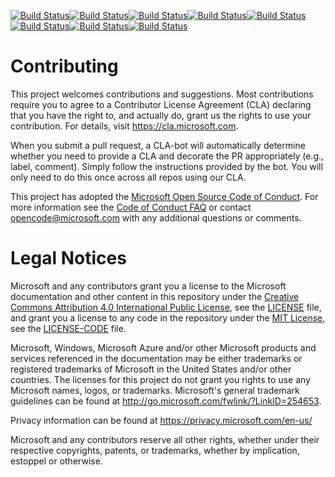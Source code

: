 [![Build Status](https://dev.azure.com/mattiafrattini/LezioneDevOps3/_apis/build/status/tiafratt.mslearn-tailspin-spacegame-web?branchName=master)](https://dev.azure.com/mattiafrattini/LezioneDevOps3/_build/latest?definitionId=1&branchName=master)[![Build Status](https://dev.azure.com/mattiafrattini/LezioneDevOps3/_apis/build/status/tiafratt.mslearn-tailspin-spacegame-web?branchName=master)](https://dev.azure.com/mattiafrattini/LezioneDevOps3/_build/latest?definitionId=1&branchName=master)[![Build Status](https://dev.azure.com/mattiafrattini/LezioneDevOps3/_apis/build/status/tiafratt.mslearn-tailspin-spacegame-web?branchName=master)](https://dev.azure.com/mattiafrattini/LezioneDevOps3/_build/latest?definitionId=1&branchName=master)[![Build Status](https://dev.azure.com/mattiafrattini/LezioneDevOps3/_apis/build/status/tiafratt.mslearn-tailspin-spacegame-web?branchName=master)](https://dev.azure.com/mattiafrattini/LezioneDevOps3/_build/latest?definitionId=1&branchName=master)[![Build Status](https://dev.azure.com/mattiafrattini/LezioneDevOps3/_apis/build/status/tiafratt.mslearn-tailspin-spacegame-web?branchName=master)](https://dev.azure.com/mattiafrattini/LezioneDevOps3/_build/latest?definitionId=1&branchName=master)[![Build Status](https://dev.azure.com/mattiafrattini/LezioneDevOps3/_apis/build/status/tiafratt.mslearn-tailspin-spacegame-web?branchName=master)](https://dev.azure.com/mattiafrattini/LezioneDevOps3/_build/latest?definitionId=1&branchName=master)[![Build Status](https://dev.azure.com/mattiafrattini/LezioneDevOps3/_apis/build/status/tiafratt.mslearn-tailspin-spacegame-web?branchName=master)](https://dev.azure.com/mattiafrattini/LezioneDevOps3/_build/latest?definitionId=1&branchName=master)[![Build Status](https://dev.azure.com/mattiafrattini/LezioneDevOps3/_apis/build/status/tiafratt.mslearn-tailspin-spacegame-web?branchName=master)](https://dev.azure.com/mattiafrattini/LezioneDevOps3/_build/latest?definitionId=1&branchName=master)

# Contributing

This project welcomes contributions and suggestions.  Most contributions require you to agree to a
Contributor License Agreement (CLA) declaring that you have the right to, and actually do, grant us
the rights to use your contribution. For details, visit https://cla.microsoft.com.

When you submit a pull request, a CLA-bot will automatically determine whether you need to provide
a CLA and decorate the PR appropriately (e.g., label, comment). Simply follow the instructions
provided by the bot. You will only need to do this once across all repos using our CLA.

This project has adopted the [Microsoft Open Source Code of Conduct](https://opensource.microsoft.com/codeofconduct/).
For more information see the [Code of Conduct FAQ](https://opensource.microsoft.com/codeofconduct/faq/) or
contact [opencode@microsoft.com](mailto:opencode@microsoft.com) with any additional questions or comments.

# Legal Notices

Microsoft and any contributors grant you a license to the Microsoft documentation and other content
in this repository under the [Creative Commons Attribution 4.0 International Public License](https://creativecommons.org/licenses/by/4.0/legalcode),
see the [LICENSE](LICENSE) file, and grant you a license to any code in the repository under the [MIT License](https://opensource.org/licenses/MIT), see the
[LICENSE-CODE](LICENSE-CODE) file.

Microsoft, Windows, Microsoft Azure and/or other Microsoft products and services referenced in the documentation
may be either trademarks or registered trademarks of Microsoft in the United States and/or other countries.
The licenses for this project do not grant you rights to use any Microsoft names, logos, or trademarks.
Microsoft's general trademark guidelines can be found at http://go.microsoft.com/fwlink/?LinkID=254653.

Privacy information can be found at https://privacy.microsoft.com/en-us/

Microsoft and any contributors reserve all other rights, whether under their respective copyrights, patents,
or trademarks, whether by implication, estoppel or otherwise.
